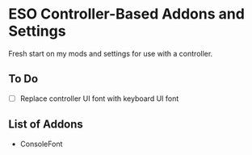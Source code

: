 # ESO Controller-Based Addons and Settings

Fresh start on my mods and settings for use with a controller.

## To Do

- [ ] Replace controller UI font with keyboard UI font

## List of Addons

- ConsoleFont
